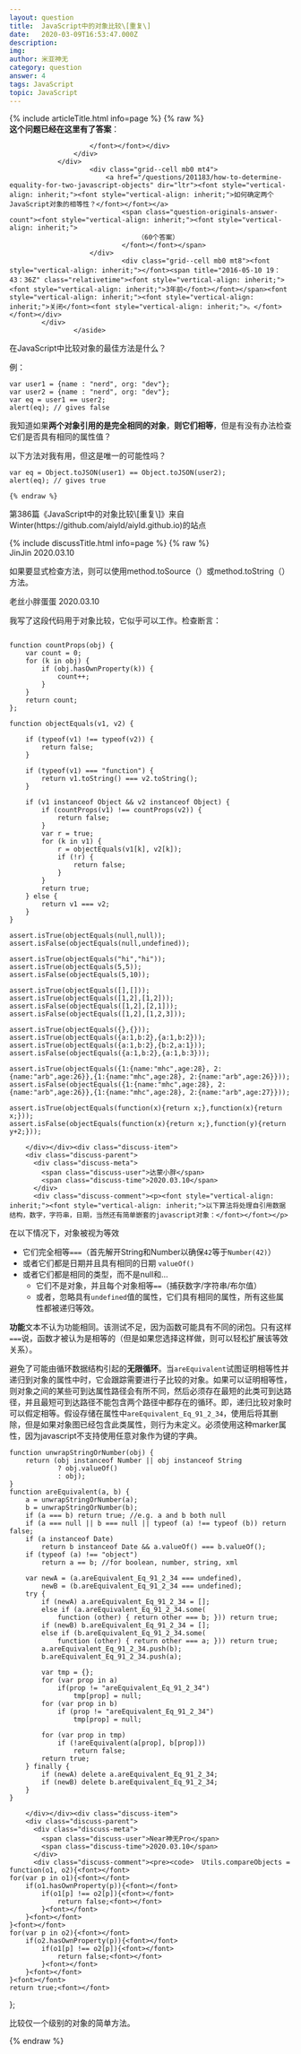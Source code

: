 ```yaml
---
layout: question
title:  JavaScript中的对象比较\[重复\]
date:   2020-03-09T16:53:47.000Z
description:                                                                          ...
img: 
author: 米亚神无
category: question
answer: 4
tags: JavaScript
topic: JavaScript
---
```

<div class="article-root">
  <div class="article">
    {% include articleTitle.html info=page %}
    {% raw %}
    <div class="article-content"><aside class="s-notice s-notice__info js-post-notice mb16" aria-hidden="false" role="status">
            <div class="grid fd-column fw-nowrap"> 
                <div class="grid fw-nowrap">
                    <div class="grid--cell fl1 lh-lg">
                        <div class="grid--cell fl1 lh-lg">
                            <b><font style="vertical-align: inherit;"><font style="vertical-align: inherit;">这个问题已经在这里有了答案</font></font></b><font style="vertical-align: inherit;"><font style="vertical-align: inherit;">：
                            
                        </font></font></div>
                    </div>
                </div>
                        <div class="grid--cell mb0 mt4">
                            <a href="/questions/201183/how-to-determine-equality-for-two-javascript-objects" dir="ltr"><font style="vertical-align: inherit;"><font style="vertical-align: inherit;">如何确定两个JavaScript对象的相等性？</font></font></a>
                                <span class="question-originals-answer-count"><font style="vertical-align: inherit;"><font style="vertical-align: inherit;">
                                    （60个答案）
                                </font></font></span>
                        </div>
                                <div class="grid--cell mb0 mt8"><font style="vertical-align: inherit;"></font><span title="2016-05-10 19：43：36Z" class="relativetime"><font style="vertical-align: inherit;"><font style="vertical-align: inherit;">3年前</font></font></span><font style="vertical-align: inherit;"><font style="vertical-align: inherit;">关闭</font><font style="vertical-align: inherit;">。</font></font></div>
            </div>
                    </aside>
<p><font style="vertical-align: inherit;"><font style="vertical-align: inherit;">在JavaScript中比较对象的最佳方法是什么？</font></font></p>

<p><font style="vertical-align: inherit;"><font style="vertical-align: inherit;">例：</font></font></p>

<pre><code>var user1 = {name : "nerd", org: "dev"};<font></font>
var user2 = {name : "nerd", org: "dev"};<font></font>
var eq = user1 == user2;<font></font>
alert(eq); // gives false<font></font>
</code></pre>

<p><font style="vertical-align: inherit;"><font style="vertical-align: inherit;">我知道如果</font></font><strong><font style="vertical-align: inherit;"><font style="vertical-align: inherit;">两个对象引用的是完全相同的对象</font></font></strong><font style="vertical-align: inherit;"><font style="vertical-align: inherit;">，</font><strong><font style="vertical-align: inherit;">则它们相等</font></strong><font style="vertical-align: inherit;">，但是有没有办法检查它们是否具有相同的属性值？</font></font></p>

<p><font style="vertical-align: inherit;"><font style="vertical-align: inherit;">以下方法对我有用，但这是唯一的可能性吗？</font></font></p>

<pre><code>var eq = Object.toJSON(user1) == Object.toJSON(user2);<font></font>
alert(eq); // gives true<font></font>
</code></pre></div>
    {% endraw %}
  </div>
  <p class="winter_mark">第386篇《JavaScript中的对象比较\[重复\]》来自Winter(https://github.com/aiyld/aiyld.github.io)的站点</p>
  <div class="discuss-wrapper">
    {% include discussTitle.html info=page %}
    {% raw %}
    <div class="discuss-list">
    <div class="discuss-item">
        <div class="discuss-parent">
          <div class="discuss-meta">
            <span class="discuss-user">JinJin</span>
            <span class="discuss-time">2020.03.10</span>
          </div>
          <div class="discuss-comment"><p><font style="vertical-align: inherit;"><font style="vertical-align: inherit;">如果要显式检查方法，则可以使用method.toSource（）或method.toString（）方法。</font></font></p></div>
        </div></div><div class="discuss-item">
        <div class="discuss-parent">
          <div class="discuss-meta">
            <span class="discuss-user">老丝小胖蛋蛋</span>
            <span class="discuss-time">2020.03.10</span>
          </div>
          <div class="discuss-comment"><p><font style="vertical-align: inherit;"><font style="vertical-align: inherit;">我写了这段代码用于对象比较，它似乎可以工作。</font><font style="vertical-align: inherit;">检查断言：</font></font></p>

<pre><code><font></font>
function countProps(obj) {<font></font>
    var count = 0;<font></font>
    for (k in obj) {<font></font>
        if (obj.hasOwnProperty(k)) {<font></font>
            count++;<font></font>
        }<font></font>
    }<font></font>
    return count;<font></font>
};<font></font>
<font></font>
function objectEquals(v1, v2) {<font></font>
<font></font>
    if (typeof(v1) !== typeof(v2)) {<font></font>
        return false;<font></font>
    }<font></font>
<font></font>
    if (typeof(v1) === "function") {<font></font>
        return v1.toString() === v2.toString();<font></font>
    }<font></font>
<font></font>
    if (v1 instanceof Object &amp;&amp; v2 instanceof Object) {<font></font>
        if (countProps(v1) !== countProps(v2)) {<font></font>
            return false;<font></font>
        }<font></font>
        var r = true;<font></font>
        for (k in v1) {<font></font>
            r = objectEquals(v1[k], v2[k]);<font></font>
            if (!r) {<font></font>
                return false;<font></font>
            }<font></font>
        }<font></font>
        return true;<font></font>
    } else {<font></font>
        return v1 === v2;<font></font>
    }<font></font>
}<font></font>
<font></font>
assert.isTrue(objectEquals(null,null));<font></font>
assert.isFalse(objectEquals(null,undefined));<font></font>
<font></font>
assert.isTrue(objectEquals("hi","hi"));<font></font>
assert.isTrue(objectEquals(5,5));<font></font>
assert.isFalse(objectEquals(5,10));<font></font>
<font></font>
assert.isTrue(objectEquals([],[]));<font></font>
assert.isTrue(objectEquals([1,2],[1,2]));<font></font>
assert.isFalse(objectEquals([1,2],[2,1]));<font></font>
assert.isFalse(objectEquals([1,2],[1,2,3]));<font></font>
<font></font>
assert.isTrue(objectEquals({},{}));<font></font>
assert.isTrue(objectEquals({a:1,b:2},{a:1,b:2}));<font></font>
assert.isTrue(objectEquals({a:1,b:2},{b:2,a:1}));<font></font>
assert.isFalse(objectEquals({a:1,b:2},{a:1,b:3}));<font></font>
<font></font>
assert.isTrue(objectEquals({1:{name:"mhc",age:28}, 2:{name:"arb",age:26}},{1:{name:"mhc",age:28}, 2:{name:"arb",age:26}}));<font></font>
assert.isFalse(objectEquals({1:{name:"mhc",age:28}, 2:{name:"arb",age:26}},{1:{name:"mhc",age:28}, 2:{name:"arb",age:27}}));<font></font>
<font></font>
assert.isTrue(objectEquals(function(x){return x;},function(x){return x;}));<font></font>
assert.isFalse(objectEquals(function(x){return x;},function(y){return y+2;}));<font></font>
</code></pre></div>
        </div></div><div class="discuss-item">
        <div class="discuss-parent">
          <div class="discuss-meta">
            <span class="discuss-user">达蒙小胖</span>
            <span class="discuss-time">2020.03.10</span>
          </div>
          <div class="discuss-comment"><p><font style="vertical-align: inherit;"><font style="vertical-align: inherit;">以下算法将处理自引用数据结构，数字，字符串，日期，当然还有简单嵌套的javascript对象：</font></font></p>

<p><font style="vertical-align: inherit;"><font style="vertical-align: inherit;">在以下情况下，对象被视为等效</font></font></p>

<ul>
<li><font style="vertical-align: inherit;"><font style="vertical-align: inherit;">它们完全相等</font></font><code>===</code><font style="vertical-align: inherit;"><font style="vertical-align: inherit;">（首先解开String和Number以确保</font></font><code>42</code><font style="vertical-align: inherit;"><font style="vertical-align: inherit;">等于</font></font><code>Number(42)</code><font style="vertical-align: inherit;"><font style="vertical-align: inherit;">）</font></font></li>
<li><font style="vertical-align: inherit;"><font style="vertical-align: inherit;">或者它们都是日期并且具有相同的日期 </font></font><code>valueOf()</code></li>
<li><font style="vertical-align: inherit;"><font style="vertical-align: inherit;">或者它们都是相同的类型，而不是null和...
</font></font><ul>
<li><font style="vertical-align: inherit;"><font style="vertical-align: inherit;">它们不是对象，并且每个对象相等</font></font><code>==</code><font style="vertical-align: inherit;"><font style="vertical-align: inherit;">（捕获数字/字符串/布尔值）</font></font></li>
<li><font style="vertical-align: inherit;"><font style="vertical-align: inherit;">或者，忽略具有</font></font><code>undefined</code><font style="vertical-align: inherit;"><font style="vertical-align: inherit;">值的</font><font style="vertical-align: inherit;">属性，</font><font style="vertical-align: inherit;">它们具有相同的属性，所有这些属性都被递归等效。</font></font></li>
</ul></li>
</ul>

<p><strong><font style="vertical-align: inherit;"><font style="vertical-align: inherit;">功能</font></font></strong><font style="vertical-align: inherit;"><font style="vertical-align: inherit;">文本不认为功能相同。</font><font style="vertical-align: inherit;">该测试不足，因为函数可能具有不同的闭包。</font><font style="vertical-align: inherit;">只有这样</font></font><code>===</code><font style="vertical-align: inherit;"><font style="vertical-align: inherit;">说，</font><font style="vertical-align: inherit;">函数才被认为是相等的</font><font style="vertical-align: inherit;">（但是</font><font style="vertical-align: inherit;">如果</font><font style="vertical-align: inherit;">您选择这样做，则可以轻松扩展该等效关系）。</font></font></p>

<p><strong><font style="vertical-align: inherit;"></font></strong><font style="vertical-align: inherit;"><font style="vertical-align: inherit;">避免了可能由循环数据结构引起的</font><strong><font style="vertical-align: inherit;">无限循环</font></strong><font style="vertical-align: inherit;">。</font><font style="vertical-align: inherit;">当</font></font><code>areEquivalent</code><font style="vertical-align: inherit;"><font style="vertical-align: inherit;">试图证明相等性并递归到对象的属性中时，它会跟踪需要进行子比较的对象。</font><font style="vertical-align: inherit;">如果可以证明相等性，则对象之间的某些可到达属性路径会有所不同，然后必须存在最短的此类可到达路径，并且最短可到达路径不能包含两个路径中都存在的循环。</font><font style="vertical-align: inherit;">即，递归比较对象时可以假定相等。</font><font style="vertical-align: inherit;">假设存储在属性中</font></font><code>areEquivalent_Eq_91_2_34</code><font style="vertical-align: inherit;"><font style="vertical-align: inherit;">，使用后将其删除，但是如果对象图已经包含此类属性，则行为未定义。</font><font style="vertical-align: inherit;">必须使用这种marker属性，因为javascript不支持使用任意对象作为键的字典。</font></font></p>

<pre><code>function unwrapStringOrNumber(obj) {<font></font>
    return (obj instanceof Number || obj instanceof String <font></font>
            ? obj.valueOf() <font></font>
            : obj);<font></font>
}<font></font>
function areEquivalent(a, b) {<font></font>
    a = unwrapStringOrNumber(a);<font></font>
    b = unwrapStringOrNumber(b);<font></font>
    if (a === b) return true; //e.g. a and b both null<font></font>
    if (a === null || b === null || typeof (a) !== typeof (b)) return false;<font></font>
    if (a instanceof Date) <font></font>
        return b instanceof Date &amp;&amp; a.valueOf() === b.valueOf();<font></font>
    if (typeof (a) !== "object") <font></font>
        return a == b; //for boolean, number, string, xml<font></font>
<font></font>
    var newA = (a.areEquivalent_Eq_91_2_34 === undefined),<font></font>
        newB = (b.areEquivalent_Eq_91_2_34 === undefined);<font></font>
    try {<font></font>
        if (newA) a.areEquivalent_Eq_91_2_34 = [];<font></font>
        else if (a.areEquivalent_Eq_91_2_34.some(<font></font>
            function (other) { return other === b; })) return true;<font></font>
        if (newB) b.areEquivalent_Eq_91_2_34 = [];<font></font>
        else if (b.areEquivalent_Eq_91_2_34.some(<font></font>
            function (other) { return other === a; })) return true;<font></font>
        a.areEquivalent_Eq_91_2_34.push(b);<font></font>
        b.areEquivalent_Eq_91_2_34.push(a);<font></font>
<font></font>
        var tmp = {};<font></font>
        for (var prop in a) <font></font>
            if(prop != "areEquivalent_Eq_91_2_34") <font></font>
                tmp[prop] = null;<font></font>
        for (var prop in b) <font></font>
            if (prop != "areEquivalent_Eq_91_2_34") <font></font>
                tmp[prop] = null;<font></font>
<font></font>
        for (var prop in tmp) <font></font>
            if (!areEquivalent(a[prop], b[prop]))<font></font>
                return false;<font></font>
        return true;<font></font>
    } finally {<font></font>
        if (newA) delete a.areEquivalent_Eq_91_2_34;<font></font>
        if (newB) delete b.areEquivalent_Eq_91_2_34;<font></font>
    }<font></font>
}<font></font>
</code></pre></div>
        </div></div><div class="discuss-item">
        <div class="discuss-parent">
          <div class="discuss-meta">
            <span class="discuss-user">Near神无Pro</span>
            <span class="discuss-time">2020.03.10</span>
          </div>
          <div class="discuss-comment"><pre><code>  Utils.compareObjects = function(o1, o2){<font></font>
    for(var p in o1){<font></font>
        if(o1.hasOwnProperty(p)){<font></font>
            if(o1[p] !== o2[p]){<font></font>
                return false;<font></font>
            }<font></font>
        }<font></font>
    }<font></font>
    for(var p in o2){<font></font>
        if(o2.hasOwnProperty(p)){<font></font>
            if(o1[p] !== o2[p]){<font></font>
                return false;<font></font>
            }<font></font>
        }<font></font>
    }<font></font>
    return true;<font></font>
};<font></font>
</code></pre>

<p><font style="vertical-align: inherit;"><font style="vertical-align: inherit;">比较仅一个级别的对象的简单方法。</font></font></p></div>
        </div></div>
    </div>
    {% endraw %}
  </div>
<div>
